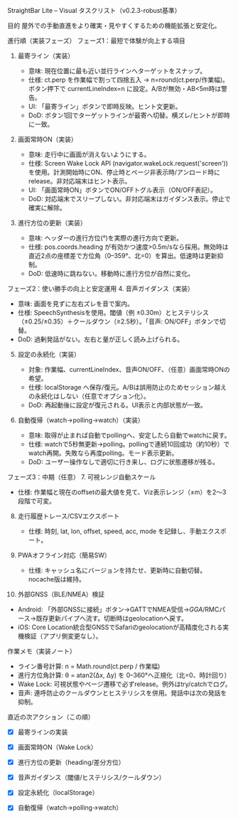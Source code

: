 StraightBar Lite – Visual タスクリスト（v0.2.3-robust基準）

目的
屋外での手動直進をより確実・見やすくするための機能拡張と安定化。

進行順（実装フェーズ）
フェーズ1：最短で体験が向上する項目
1. 最寄ライン（実装）
   - 意味: 現在位置に最も近い並行ラインへターゲットをスナップ。
   - 仕様: ct.perp を作業幅で割って四捨五入 → n=round(ct.perp/作業幅)。ボタン押下で currentLineIndex=n に設定。A/Bが無効・AB<5m時は警告。
   - UI: 「最寄ライン」ボタンで即時反映。ヒント文更新。
   - DoD: ボタン1回でターゲットラインが最寄へ切替。横ズレ/ヒントが即時に一致。

2. 画面常時ON（実装）
   - 意味: 走行中に画面が消えないようにする。
   - 仕様: Screen Wake Lock API (navigator.wakeLock.request('screen')) を使用。計測開始時にON、停止時とページ非表示時/アンロード時にrelease。非対応端末はヒント表示。
   - UI: 「画面常時ON」ボタンでON/OFFトグル表示（ON/OFF表記）。
   - DoD: 対応端末でスリープしない。非対応端末はガイダンス表示。停止で確実に解除。

3. 進行方位の更新（実装）
   - 意味: ヘッダーの進行方位(°)を実際の進行方向で更新。
   - 仕様: pos.coords.heading が有効かつ速度>0.5m/sなら採用。無効時は直近2点の座標差で方位角（0–359°、北=0）を算出。低速時は更新抑制。
   - DoD: 低速時に跳ねない。移動時に進行方位が自然に変化。

フェーズ2：使い勝手の向上と安定運用
4. 音声ガイダンス（実装）
   - 意味: 画面を見ずに左右ズレを音で案内。
   - 仕様: SpeechSynthesisを使用。閾値（例 ±0.30m）とヒステリシス（±0.25/±0.35）＋クールダウン（≥2.5秒）。「音声: ON/OFF」ボタンで切替。
   - DoD: 過剰発話がない。左右と量が正しく読み上げられる。

5. 設定の永続化（実装）
   - 対象: 作業幅、currentLineIndex、音声ON/OFF、（任意）画面常時ONの希望。
   - 仕様: localStorage へ保存/復元。A/Bは誤用防止のためセッション越えの永続化はしない（任意でオプション化）。
   - DoD: 再起動後に設定が復元される。UI表示と内部状態が一致。

6. 自動復帰（watch→polling→watch）（実装）
   - 意味: 取得が止まれば自動でpollingへ、安定したら自動でwatchに戻す。
   - 仕様: watchで5秒無更新→polling。pollingで連続10回成功（約10秒）でwatch再開。失敗なら再度polling。モード表示更新。
   - DoD: ユーザー操作なしで適切に行き来し、ログに状態遷移が残る。

フェーズ3：中期（任意）
7. 可視レンジ自動スケール
   - 仕様: 作業幅と現在のoffsetの最大値を見て、Viz表示レンジ（±m）を2〜3段階で可変。

8. 走行履歴トレース/CSVエクスポート
   - 仕様: 時刻, lat, lon, offset, speed, acc, mode を記録し、手動エクスポート。

9. PWAオフライン対応（簡易SW）
   - 仕様: キャッシュ名にバージョンを持たせ、更新時に自動切替。nocache版は維持。

10. 外部GNSS（BLE/NMEA）検証
   - Android: 「外部GNSSに接続」ボタン→GATTでNMEA受信→$GGA/$RMCパース→既存更新パイプへ流す。切断時はgeolocationへ戻す。
   - iOS: Core Location統合型GNSSでSafariのgeolocationが高精度化される実機検証（アプリ側変更なし）。

作業メモ（実装ノート）
- ライン番号計算: n = Math.round(ct.perp / 作業幅)
- 進行方位角計算: θ = atan2(Δx, Δy) を 0–360°へ正規化（北=0、時計回り）
- Wake Lock: 可視状態やページ遷移で必ずrelease。例外はtry/catchでログ。
- 音声: 連呼防止のクールダウンとヒステリシスを併用。発話中は次の発話を抑制。

直近の次アクション（この順）
- [x] 最寄ラインの実装
- [x] 画面常時ON（Wake Lock）
- [x] 進行方位の更新（heading/差分方位）
- [x] 音声ガイダンス（閾値/ヒステリシス/クールダウン）
- [x] 設定永続化（localStorage）
- [x] 自動復帰（watch→polling→watch）


